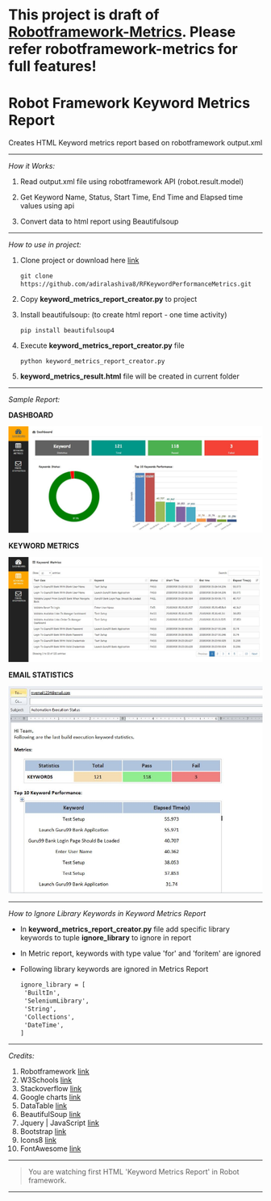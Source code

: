 
# This project is draft of [Robotframework-Metrics](https://github.com/adiralashiva8/robotframework-metrics). Please refer robotframework-metrics for full features!


# Robot Framework Keyword Metrics Report

Creates HTML Keyword metrics report based on robotframework output.xml

---

*How it Works:*

1. Read output.xml file using robotframework API (robot.result.model)

2. Get Keyword Name, Status, Start Time, End Time and Elapsed time values using api

3. Convert data to html report using Beautifulsoup

---

*How to use in project:*

1. Clone project or download here [link](https://github.com/adiralashiva8/RFKeywordPerformanceMetrics/releases/download/v2.1/RFKeywordPerformanceMetrics-master.zip)

    ```
    git clone https://github.com/adiralashiva8/RFKeywordPerformanceMetrics.git
    ```
2. Copy __keyword_metrics_report_creator.py__ to project

3. Install beautifulsoup: (to create html report - one time activity)

    ```
    pip install beautifulsoup4
    ```

4. Execute __keyword_metrics_report_creator.py__ file

    ```
    python keyword_metrics_report_creator.py
    ```

5. __keyword_metrics_result.html__ file will be created in current folder

---

 *Sample Report:*

 __DASHBOARD__

![Screenshot](Images/Keyword_Dashboard.JPG)

__KEYWORD METRICS__

 ![Screenshot](Images/Keyword_Metrics.JPG)

__EMAIL STATISTICS__

 ![Screenshot](Images/Email_Keywords.JPG)

---

*How to Ignore Library Keywords in Keyword Metrics Report*

 - In __keyword_metrics_report_creator.py__ file add specific library keywords to tuple __ignore_library__ to ignore in report

 - In Metric report, keywords with type value 'for' and 'foritem' are ignored

 - Following library keywords are ignored in Metrics Report
    ```
    ignore_library = [
     'BuiltIn',
     'SeleniumLibrary',
     'String',
     'Collections',
     'DateTime',
    ] 
    ```

---

*Credits:*

1. Robotframework [link](http://robotframework.org)
2. W3Schools [link](http://www.w3schools.com)
3. Stackoverflow [link](http://stackoverflow.com)
4. Google charts [link](https://developers.google.com/chart/)
5. DataTable [link](https://datatables.net)
6. BeautifulSoup [link](http://beautiful-soup-4.readthedocs.io)
7. Jquery | JavaScript [link](https://www.jqueryscript.net)
8. Bootstrap [link](https://getbootstrap.com/)
9. Icons8 [link](https://icons8.com/)
10. FontAwesome [link](https://fontawesome.com)

---

> You are watching first HTML 'Keyword Metrics Report' in Robot framework.

---
